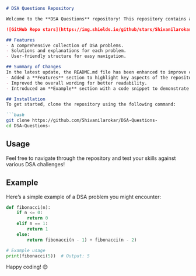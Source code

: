 ```markdown
# DSA Questions Repository

Welcome to the **DSA Questions** repository! This repository contains a collection of Data Structures and Algorithms (DSA) problems designed to help you enhance your coding skills.

![GitHub Repo stars](https://img.shields.io/github/stars/Shivanilarokar/DSA-Questions-) ![GitHub forks](https://img.shields.io/github/forks/Shivanilarokar/DSA-Questions-) ![GitHub issues](https://img.shields.io/github/issues/Shivanilarokar/DSA-Questions-)

## Features
- A comprehensive collection of DSA problems.
- Solutions and explanations for each problem.
- User-friendly structure for easy navigation.

## Summary of Changes
In the latest update, the README.md file has been enhanced to improve clarity and provide better structure. The following changes were made:
- Added a **Features** section to highlight key aspects of the repository.
- Improved the overall wording for better readability.
- Introduced an **Example** section with a code snippet to demonstrate a DSA problem.

## Installation
To get started, clone the repository using the following command:

```bash
git clone https://github.com/Shivanilarokar/DSA-Questions-
cd DSA-Questions-
```

## Usage
Feel free to navigate through the repository and test your skills against various DSA challenges!

## Example
Here’s a simple example of a DSA problem you might encounter:

```python
def fibonacci(n):
    if n <= 0:
        return 0
    elif n == 1:
        return 1
    else:
        return fibonacci(n - 1) + fibonacci(n - 2)

# Example usage
print(fibonacci(5))  # Output: 5
```

Happy coding! 😊
```